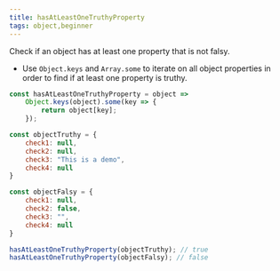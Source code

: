 ```yaml
---
title: hasAtLeastOneTruthyProperty
tags: object,beginner
---
```


Check if an object has at least one property that is not falsy.

- Use `Object.keys` and `Array.some` to iterate on all object properties in order to find if at least one property is truthy.

```js
const hasAtLeastOneTruthyProperty = object => 
    Object.keys(object).some(key => {
        return object[key];
    });
```

```js
const objectTruthy = {
    check1: null,
    check2: null,
    check3: "This is a demo",
    check4: null
}

const objectFalsy = {
    check1: null,
    check2: false,
    check3: "",
    check4: null
}

hasAtLeastOneTruthyProperty(objectTruthy); // true
hasAtLeastOneTruthyProperty(objectFalsy); // false
```
